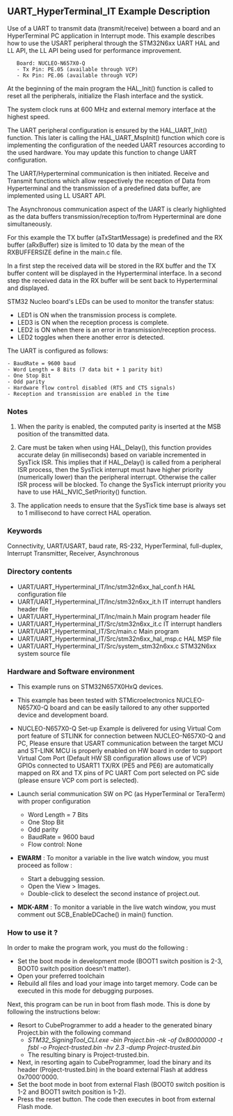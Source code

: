 ## <b>UART_HyperTerminal_IT Example Description</b>

Use of a UART to transmit data (transmit/receive)
between a board and an HyperTerminal PC application in Interrupt mode. This example
describes how to use the USART peripheral through the STM32N6xx UART HAL
and LL API, the LL API being used for performance improvement.

       Board: NUCLEO-N657X0-Q
       - Tx Pin: PE.05 (available through VCP)
       - Rx Pin: PE.06 (available through VCP)

At the beginning of the main program the HAL_Init() function is called to reset
all the peripherals, initialize the Flash interface and the systick.

The system clock runs at 600 MHz and external memory interface at the highest speed.

The UART peripheral configuration is ensured by the HAL_UART_Init() function.
This later is calling the HAL_UART_MspInit() function which core is implementing
the configuration of the needed UART resources according to the used hardware.
You may update this function to change UART configuration.

The UART/Hyperterminal communication is then initiated.
Receive and Transmit functions which allow respectively
the reception of Data from Hyperterminal and the transmission of a predefined data
buffer, are implemented using LL USART API.

The Asynchronous communication aspect of the UART is clearly highlighted as the
data buffers transmission/reception to/from Hyperterminal are done simultaneously.

For this example the TX buffer (aTxStartMessage) is predefined and the RX buffer (aRxBuffer)
size is limited to 10 data by the mean of the RXBUFFERSIZE define in the main.c file.

In a first step the received data will be stored in the RX buffer and the
TX buffer content will be displayed in the Hyperterminal interface.
In a second step the received data in the RX buffer will be sent back to
Hyperterminal and displayed.

STM32 Nucleo board's LEDs can be used to monitor the transfer status:

 - LED1 is ON when the transmission process is complete.
 - LED3 is ON when the reception process is complete.
 - LED2 is ON when there is an error in transmission/reception process.
 - LED2 toggles when there another error is detected.

The UART is configured as follows:

    - BaudRate = 9600 baud
    - Word Length = 8 Bits (7 data bit + 1 parity bit)
    - One Stop Bit
    - Odd parity
    - Hardware flow control disabled (RTS and CTS signals)
    - Reception and transmission are enabled in the time

### <b>Notes</b>

 1. When the parity is enabled, the computed parity is inserted at the MSB
    position of the transmitted data.

 2. Care must be taken when using HAL_Delay(), this function provides accurate delay (in milliseconds)
    based on variable incremented in SysTick ISR. This implies that if HAL_Delay() is called from
    a peripheral ISR process, then the SysTick interrupt must have higher priority (numerically lower)
    than the peripheral interrupt. Otherwise the caller ISR process will be blocked.
    To change the SysTick interrupt priority you have to use HAL_NVIC_SetPriority() function.

 3. The application needs to ensure that the SysTick time base is always set to 1 millisecond
    to have correct HAL operation.

### <b>Keywords</b>

Connectivity, UART/USART, baud rate, RS-232, HyperTerminal, full-duplex, Interrupt
Transmitter, Receiver, Asynchronous

### <b>Directory contents</b>

  - UART/UART_Hyperterminal_IT/Inc/stm32n6xx_hal_conf.h    HAL configuration file
  - UART/UART_Hyperterminal_IT/Inc/stm32n6xx_it.h          IT interrupt handlers header file
  - UART/UART_Hyperterminal_IT/Inc/main.h                  Main program header file
  - UART/UART_Hyperterminal_IT/Src/stm32n6xx_it.c          IT interrupt handlers
  - UART/UART_Hyperterminal_IT/Src/main.c                  Main program
  - UART/UART_Hyperterminal_IT/Src/stm32n6xx_hal_msp.c     HAL MSP file
  - UART/UART_Hyperterminal_IT/Src/system_stm32n6xx.c      STM32N6xx system source file


### <b>Hardware and Software environment</b>

  - This example runs on STM32N657X0HxQ devices.

  - This example has been tested with STMicroelectronics NUCLEO-N657X0-Q board and can be
    easily tailored to any other supported device and development board.

  - NUCLEO-N657X0-Q Set-up
    Example is delivered for using Virtual Com port feature of STLINK for connection between NUCLEO-N657X0-Q and PC,
    Please ensure that USART communication between the target MCU and ST-LINK MCU is properly enabled
    on HW board in order to support Virtual Com Port (Default HW SB configuration allows use of VCP)
    GPIOs connected to USART1 TX/RX (PE5 and PE6) are automatically mapped
    on RX and TX pins of PC UART Com port selected on PC side (please ensure VCP com port is selected).

  - Launch serial communication SW on PC (as HyperTerminal or TeraTerm) with proper configuration
    - Word Length = 7 Bits
    - One Stop Bit
    - Odd parity
    - BaudRate = 9600 baud
    - Flow control: None

  - **EWARM** : To monitor a variable in the live watch window, you must proceed as follow :
    - Start a debugging session.
    - Open the View > Images.
    - Double-click to deselect the second instance of project.out.

  - **MDK-ARM** : To monitor a variable in the live watch window, you must comment out SCB_EnableDCache() in main() function.

### <b>How to use it ?</b>

In order to make the program work, you must do the following :

 - Set the boot mode in development mode (BOOT1 switch position is 2-3, BOOT0 switch position doesn't matter).
 - Open your preferred toolchain
 - Rebuild all files and load your image into target memory. Code can be executed in this mode for debugging purposes.

 Next, this program can be run in boot from flash mode. This is done by following the instructions below:
 
 - Resort to CubeProgrammer to add a header to the generated binary Project.bin with the following command
   - *STM32_SigningTool_CLI.exe -bin Project.bin -nk -of 0x80000000 -t fsbl -o Project-trusted.bin -hv 2.3 -dump Project-trusted.bin*
   - The resulting binary is Project-trusted.bin.
 - Next, in resorting again to CubeProgrammer, load the binary and its header (Project-trusted.bin) in the board external Flash at address 0x7000'0000.
 - Set the boot mode in boot from external Flash (BOOT0 switch position is 1-2 and BOOT1 switch position is 1-2).
 - Press the reset button. The code then executes in boot from external Flash mode.

